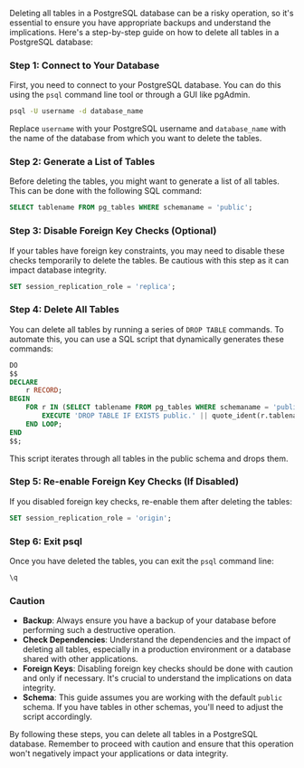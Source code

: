 Deleting all tables in a PostgreSQL database can be a risky operation, so it's essential to ensure you have appropriate backups and understand the implications. Here's a step-by-step guide on how to delete all tables in a PostgreSQL database:

### Step 1: Connect to Your Database

First, you need to connect to your PostgreSQL database. You can do this using the `psql` command line tool or through a GUI like pgAdmin.

```bash
psql -U username -d database_name
```

Replace `username` with your PostgreSQL username and `database_name` with the name of the database from which you want to delete the tables.

### Step 2: Generate a List of Tables

Before deleting the tables, you might want to generate a list of all tables. This can be done with the following SQL command:

```sql
SELECT tablename FROM pg_tables WHERE schemaname = 'public';
```

### Step 3: Disable Foreign Key Checks (Optional)

If your tables have foreign key constraints, you may need to disable these checks temporarily to delete the tables. Be cautious with this step as it can impact database integrity.

```sql
SET session_replication_role = 'replica';
```

### Step 4: Delete All Tables

You can delete all tables by running a series of `DROP TABLE` commands. To automate this, you can use a SQL script that dynamically generates these commands:

```sql
DO
$$
DECLARE
    r RECORD;
BEGIN
    FOR r IN (SELECT tablename FROM pg_tables WHERE schemaname = 'public') LOOP
        EXECUTE 'DROP TABLE IF EXISTS public.' || quote_ident(r.tablename) || ' CASCADE';
    END LOOP;
END
$$;
```

This script iterates through all tables in the public schema and drops them.

### Step 5: Re-enable Foreign Key Checks (If Disabled)

If you disabled foreign key checks, re-enable them after deleting the tables:

```sql
SET session_replication_role = 'origin';
```

### Step 6: Exit psql

Once you have deleted the tables, you can exit the `psql` command line:

```bash
\q
```

### Caution

- **Backup**: Always ensure you have a backup of your database before performing such a destructive operation.
- **Check Dependencies**: Understand the dependencies and the impact of deleting all tables, especially in a production environment or a database shared with other applications.
- **Foreign Keys**: Disabling foreign key checks should be done with caution and only if necessary. It's crucial to understand the implications on data integrity.
- **Schema**: This guide assumes you are working with the default `public` schema. If you have tables in other schemas, you'll need to adjust the script accordingly.

By following these steps, you can delete all tables in a PostgreSQL database. Remember to proceed with caution and ensure that this operation won't negatively impact your applications or data integrity.